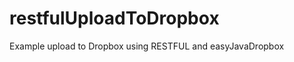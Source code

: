 restfulUploadToDropbox
======================

Example upload to Dropbox  using RESTFUL and easyJavaDropbox
